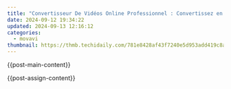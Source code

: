 ```yaml
---
title: "Convertisseur De Vidéos Online Professionnel : Convertissez en Formats Vidéo Populaires Comme Le MP4, MOV, AVI Pour Une Diffusion Facile Sur Internet"
date: 2024-09-12 19:34:22
updated: 2024-09-13 12:16:12
categories:
  - movavi
thumbnail: https://thmb.techidaily.com/781e8428af43f7240e5d953add419c8aa194f2d4e4f1f7a9a67dc80aa935e243.jpg
---
```


{{post-main-content}}

<ins class="adsbygoogle"
     style="display:block"
     data-ad-format="autorelaxed"
     data-ad-client="ca-pub-7571918770474297"
     data-ad-slot="1223367746"></ins>

{{post-assign-content}}

<ins class="adsbygoogle"
     style="display:block"
     data-ad-client="ca-pub-7571918770474297"
     data-ad-slot="8358498916"
     data-ad-format="auto"
     data-full-width-responsive="true"></ins>
